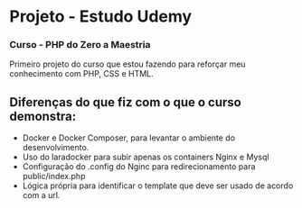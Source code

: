 # Projeto - Estudo Udemy

### Curso - PHP do Zero a Maestria

Primeiro projeto do curso que estou fazendo para reforçar meu conhecimento com PHP, CSS e HTML.

## Diferenças do que fiz com o que o curso demonstra:
* Docker e Docker Composer, para levantar o ambiente do desenvolvimento.
* Uso do laradocker para subir apenas os containers Nginx e Mysql
* Configuração do .config do Nginc para redirecionamento para public/index.php
* Lógica própria para identificar o template que deve ser usado de acordo com a url.